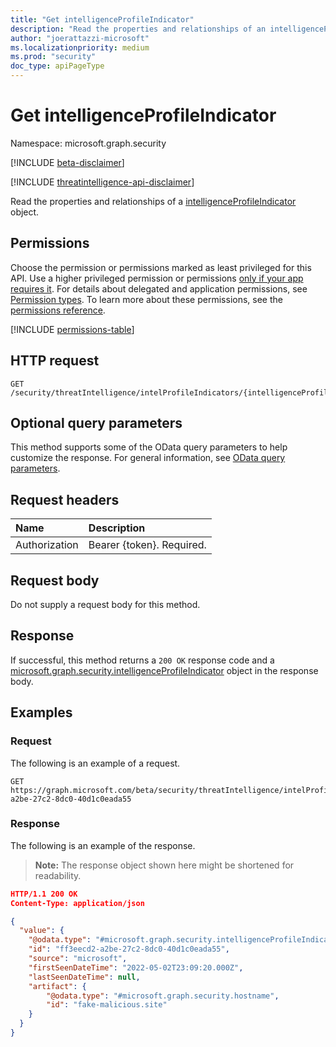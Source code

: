 ```yaml
---
title: "Get intelligenceProfileIndicator"
description: "Read the properties and relationships of an intelligenceProfileIndicator object."
author: "joerattazzi-microsoft"
ms.localizationpriority: medium
ms.prod: "security"
doc_type: apiPageType
---
```


# Get intelligenceProfileIndicator

Namespace: microsoft.graph.security

[!INCLUDE [beta-disclaimer](../../includes/beta-disclaimer.md)]

[!INCLUDE [threatintelligence-api-disclaimer](../../includes/threatintelligence-api-disclaimer.md)]

Read the properties and relationships of a [intelligenceProfileIndicator](../resources/security-intelligenceprofileindicator.md) object.

## Permissions

Choose the permission or permissions marked as least privileged for this API. Use a higher privileged permission or permissions [only if your app requires it](/graph/permissions-overview#best-practices-for-using-microsoft-graph-permissions). For details about delegated and application permissions, see [Permission types](/graph/permissions-overview#permission-types). To learn more about these permissions, see the [permissions reference](/graph/permissions-reference).

<!-- { "blockType": "permissions", "name": "security_intelligenceprofileindicator_get" } -->
[!INCLUDE [permissions-table](../includes/permissions/security-intelligenceprofileindicator-get-permissions.md)]

## HTTP request

<!-- {
  "blockType": "ignored"
}
-->

```http
GET /security/threatIntelligence/intelProfileIndicators/{intelligenceProfileIndicatorId}
```

## Optional query parameters

This method supports some of the OData query parameters to help customize the response. For general information, see [OData query parameters](/graph/query-parameters).

## Request headers

| Name          | Description               |
| :------------ | :------------------------ |
| Authorization | Bearer {token}. Required. |

## Request body

Do not supply a request body for this method.

## Response

If successful, this method returns a `200 OK` response code and a [microsoft.graph.security.intelligenceProfileIndicator](../resources/security-intelligenceprofileindicator.md) object in the response body.

## Examples

### Request

The following is an example of a request.

<!-- {
  "blockType": "request",
  "name": "get_intelligenceprofileindicator",
  "sampleKeys": ["ff3eecd2-a2be-27c2-8dc0-40d1c0eada55"]
}
-->

```http
GET https://graph.microsoft.com/beta/security/threatIntelligence/intelProfileIndicators/ff3eecd2-a2be-27c2-8dc0-40d1c0eada55
```

### Response

The following is an example of the response.

> **Note:** The response object shown here might be shortened for readability.

<!-- {
  "blockType": "response",
  "truncated": true,
  "@odata.type": "microsoft.graph.security.intelligenceProfileIndicator"
}
-->

```json
HTTP/1.1 200 OK
Content-Type: application/json

{
  "value": {
    "@odata.type": "#microsoft.graph.security.intelligenceProfileIndicator",
    "id": "ff3eecd2-a2be-27c2-8dc0-40d1c0eada55",
    "source": "microsoft",
    "firstSeenDateTime": "2022-05-02T23:09:20.000Z",
    "lastSeenDateTime": null,
    "artifact": {
        "@odata.type": "#microsoft.graph.security.hostname",
        "id": "fake-malicious.site"
    }
  }
}
```

